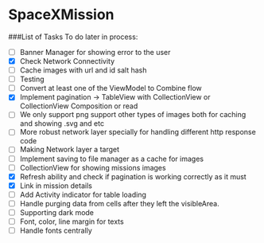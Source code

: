 #  SpaceXMission

###List of Tasks To do later in process:
- [ ] Banner Manager for showing error to the user
- [x] Check Network Connectivity
- [ ] Cache images with url and id salt hash
- [ ] Testing
- [ ] Convert at least one of the ViewModel to Combine flow
- [x] Implement pagination -> TableView with CollectionView or CollectionView Composition or read
- [ ] We only support png support other types of images both for caching and showing .svg and etc
- [ ] More robust network layer specially for handling different http response code
- [ ] Making Network layer a target 
- [ ] Implement saving to file manager as a cache for images
- [ ] CollectionView for showing missions images
- [x] Refresh ability and check if pagination is working correctly as it must
- [x] Link in mission details
- [ ] Add Activity indicator for table loading
- [ ] Handle purging data from cells after they left the visibleArea.
- [ ] Supporting dark mode
- [ ] Font, color, line margin for texts
- [ ] Handle fonts centrally
